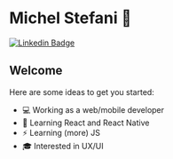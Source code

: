 # Michel Stefani 👋

[![Linkedin Badge](https://img.shields.io/badge/-LinkedIn-blue?style=flat-square&logo=Linkedin&logoColor=white&link=https://www.linkedin.com/in/k-schaeffer/)](https://www.linkedin.com/in/michelstefanii/)

## Welcome

Here are some ideas to get you started:

- 💻 Working as a web/mobile developer
- 🌱 Learning React and React Native
- ⚡ Learning (more) JS
- :mortar_board: Interested in UX/UI

